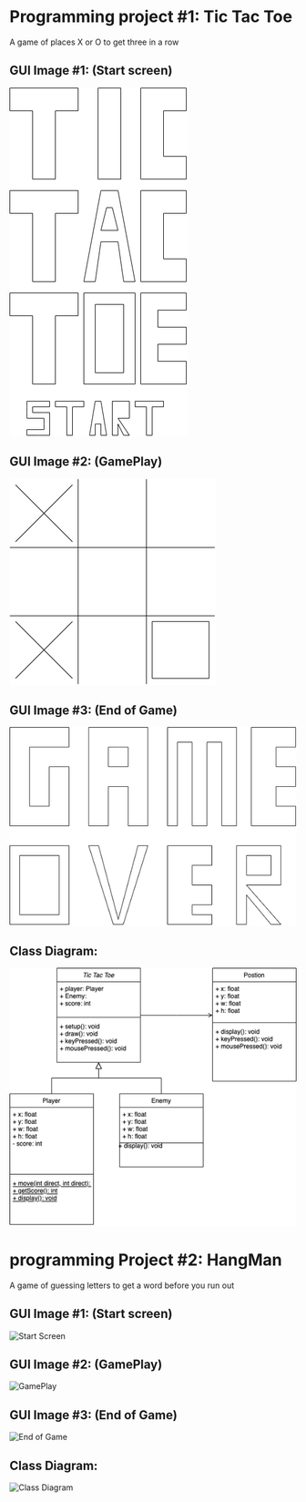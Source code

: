 # Programming project #1: Tic Tac Toe
A game of places X or O to get three in a row

## GUI Image #1: (Start screen)
![Start Screen](https://github.com/LedgerStaker/Programming-project/blob/main/Images/Start%20Screen.drawio.png?raw=true)
## GUI Image #2: (GamePlay)
![GamePlay](https://github.com/LedgerStaker/Programming-project/blob/main/Images/gameplay.drawio.png?raw=true)
## GUI Image #3: (End of Game)
![End of Game](https://github.com/LedgerStaker/Programming-project/blob/main/Images/Untitled%20Diagram.drawio.png?raw=true)
## Class Diagram:
![Class Diagram](https://github.com/LedgerStaker/Programming-project/blob/main/Images/tic%20tac%20toe%20diagram.drawio.png?raw=true)
# programming Project #2: HangMan
A game of guessing letters to get a word before you run out

## GUI Image #1: (Start screen)
![Start Screen]()
## GUI Image #2: (GamePlay)
![GamePlay]()
## GUI Image #3: (End of Game)
![End of Game]()
## Class Diagram:
![Class Diagram]()
